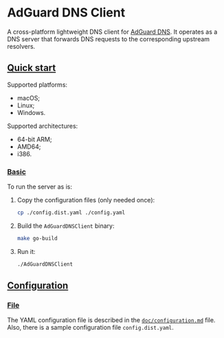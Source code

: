  # AdGuard DNS Client

A cross-platform lightweight DNS client for [AdGuard DNS].  It operates as a DNS
server that forwards DNS requests to the corresponding upstream resolvers.

[AdGuard DNS]: https://adguard-dns.io



##  <a href="#start" id="start" name="start">Quick start</a>

Supported platforms:

 *  macOS;
 *  Linux;
 *  Windows.

Supported architectures:

 *  64-bit ARM;
 *  AMD64;
 *  i386.



   ###  <a href="#start-basic" id="start-basic" name="start-basic">Basic</a>

To run the server as is:

1.  Copy the configuration files (only needed once):

    ```sh
    cp ./config.dist.yaml ./config.yaml
    ```

2.  Build the `AdGuardDNSClient` binary:

    ```sh
    make go-build
    ```

3.  Run it:

    ```sh
    ./AdGuardDNSClient
    ```

<!-- TODO(e.burkov): Add a few paragraphs about checking the operability. -->



##  <a href="#conf" id="conf" name="conf">Configuration</a>

   ###  <a href="#conf-file" id="conf-file" name="conf-file">File</a>

The YAML configuration file is described in the [`doc/configuration.md`] file.
Also, there is a sample configuration file `config.dist.yaml`.

[`doc/configuration.md`]: doc/configuration.md

<!-- TODO(e.burkov): Add doc about environment. -->

<!-- TODO(e.burkov): Add GitHub issue templates. -->

